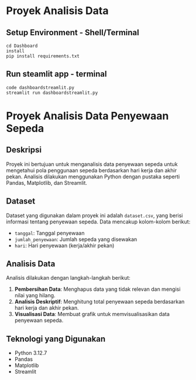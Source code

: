 # Proyek Analisis Data 

## Setup Environment - Shell/Terminal
```
cd Dashboard
install 
pip install requirements.txt
```

## Run steamlit app - terminal
```
code dashboardstreamlit.py
streamlit run dashboardstreamlit.py
```
# Proyek Analisis Data Penyewaan Sepeda

## Deskripsi
Proyek ini bertujuan untuk menganalisis data penyewaan sepeda untuk mengetahui pola penggunaan sepeda berdasarkan hari kerja dan akhir pekan. Analisis dilakukan menggunakan Python dengan pustaka seperti Pandas, Matplotlib, dan Streamlit.

## Dataset
Dataset yang digunakan dalam proyek ini adalah `dataset.csv`, yang berisi informasi tentang penyewaan sepeda. Data mencakup kolom-kolom berikut:
- `tanggal`: Tanggal penyewaan
- `jumlah_penyewaan`: Jumlah sepeda yang disewakan
- `hari`: Hari penyewaan (kerja/akhir pekan)

## Analisis Data
Analisis dilakukan dengan langkah-langkah berikut:
1. **Pembersihan Data**: Menghapus data yang tidak relevan dan mengisi nilai yang hilang.
2. **Analisis Deskriptif**: Menghitung total penyewaan sepeda berdasarkan hari kerja dan akhir pekan.
3. **Visualisasi Data**: Membuat grafik untuk memvisualisasikan data penyewaan sepeda.

## Teknologi yang Digunakan
- Python 3.12.7
- Pandas
- Matplotlib
- Streamlit
